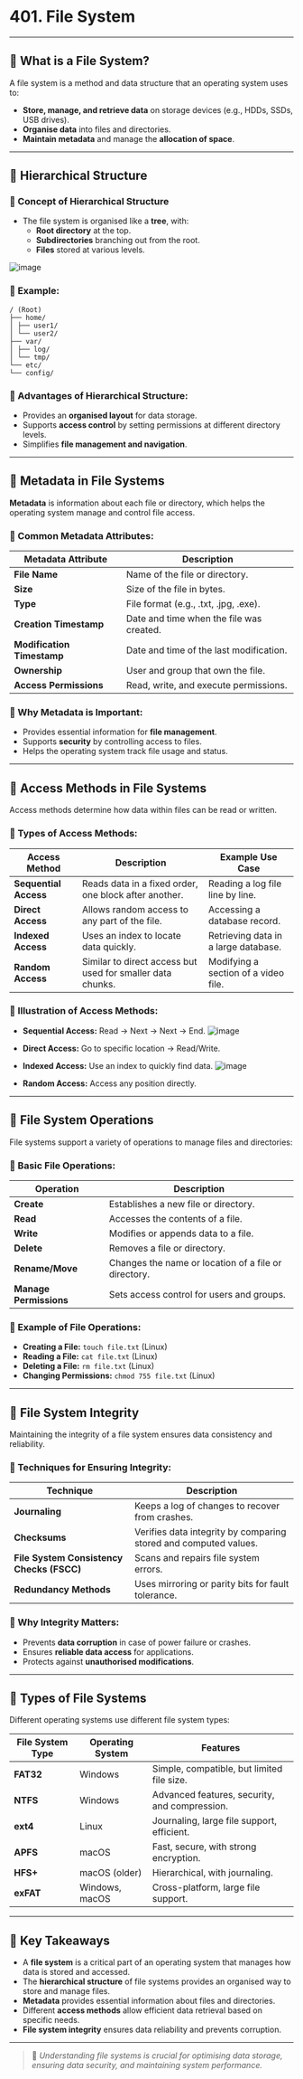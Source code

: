# 401. File System

---

## 📌 What is a File System?
A file system is a method and data structure that an operating system uses to:
- **Store, manage, and retrieve data** on storage devices (e.g., HDDs, SSDs, USB drives).
- **Organise data** into files and directories.
- **Maintain metadata** and manage the **allocation of space**.

---

## 📂 Hierarchical Structure

### 🔹 Concept of Hierarchical Structure
- The file system is organised like a **tree**, with:
  - **Root directory** at the top.
  - **Subdirectories** branching out from the root.
  - **Files** stored at various levels.

![image](https://github.com/user-attachments/assets/24ab07f1-199d-40f5-b88b-a9f7334c9c60)

### 🔹 Example:
```
/ (Root)
├── home/
│ ├── user1/
│ └── user2/
├── var/
│ ├── log/
│ └── tmp/
└── etc/
└── config/
```

### 🔹 Advantages of Hierarchical Structure:
- Provides an **organised layout** for data storage.
- Supports **access control** by setting permissions at different directory levels.
- Simplifies **file management and navigation**.

---

## 📌 Metadata in File Systems

**Metadata** is information about each file or directory, which helps the operating system manage and control file access.

### 🔹 Common Metadata Attributes:
| Metadata Attribute       | Description                                  |
|--------------------------|----------------------------------------------|
| **File Name**             | Name of the file or directory.               |
| **Size**                  | Size of the file in bytes.                   |
| **Type**                  | File format (e.g., .txt, .jpg, .exe).       |
| **Creation Timestamp**    | Date and time when the file was created.     |
| **Modification Timestamp**| Date and time of the last modification.     |
| **Ownership**             | User and group that own the file.           |
| **Access Permissions**    | Read, write, and execute permissions.        |

### 🔹 Why Metadata is Important:
- Provides essential information for **file management**.
- Supports **security** by controlling access to files.
- Helps the operating system track file usage and status.

---

## 📌 Access Methods in File Systems

Access methods determine how data within files can be read or written.

### 🔹 Types of Access Methods:
| Access Method    | Description                                                         | Example Use Case                   |
|-------------------|---------------------------------------------------------------------|--------------------------------------|
| **Sequential Access** | Reads data in a fixed order, one block after another.            | Reading a log file line by line.    |
| **Direct Access**     | Allows random access to any part of the file.                    | Accessing a database record.        |
| **Indexed Access**    | Uses an index to locate data quickly.                           | Retrieving data in a large database.|
| **Random Access**     | Similar to direct access but used for smaller data chunks.       | Modifying a section of a video file.|

### 🔹 Illustration of Access Methods:
- **Sequential Access:** Read → Next → Next → End.
  ![image](https://github.com/user-attachments/assets/d1352892-c81a-40a4-b761-207e187cf55e)

- **Direct Access:** Go to specific location → Read/Write.
- **Indexed Access:** Use an index to quickly find data.
  ![image](https://github.com/user-attachments/assets/b3a1c1c0-b437-4721-a169-a00f0ac33c3e)

- **Random Access:** Access any position directly.

---

## 📌 File System Operations

File systems support a variety of operations to manage files and directories:

### 🔹 Basic File Operations:
| Operation          | Description                                              |
|--------------------|----------------------------------------------------------|
| **Create**          | Establishes a new file or directory.                     |
| **Read**            | Accesses the contents of a file.                         |
| **Write**           | Modifies or appends data to a file.                      |
| **Delete**          | Removes a file or directory.                            |
| **Rename/Move**     | Changes the name or location of a file or directory.     |
| **Manage Permissions** | Sets access control for users and groups.              |

### 🔹 Example of File Operations:
- **Creating a File:** `touch file.txt` (Linux)
- **Reading a File:** `cat file.txt` (Linux)
- **Deleting a File:** `rm file.txt` (Linux)
- **Changing Permissions:** `chmod 755 file.txt` (Linux)

---

## 📌 File System Integrity

Maintaining the integrity of a file system ensures data consistency and reliability.

### 🔹 Techniques for Ensuring Integrity:
| Technique            | Description                                                  |
|----------------------|--------------------------------------------------------------|
| **Journaling**        | Keeps a log of changes to recover from crashes.              |
| **Checksums**         | Verifies data integrity by comparing stored and computed values. |
| **File System Consistency Checks (FSCC)** | Scans and repairs file system errors.    |
| **Redundancy Methods**| Uses mirroring or parity bits for fault tolerance.          |

### 🔹 Why Integrity Matters:
- Prevents **data corruption** in case of power failure or crashes.
- Ensures **reliable data access** for applications.
- Protects against **unauthorised modifications**.

---

## 📌 Types of File Systems

Different operating systems use different file system types:

| File System Type | Operating System | Features                                      |
|-------------------|-------------------|-----------------------------------------------|
| **FAT32**         | Windows           | Simple, compatible, but limited file size.   |
| **NTFS**          | Windows           | Advanced features, security, and compression.|
| **ext4**          | Linux             | Journaling, large file support, efficient.   |
| **APFS**          | macOS             | Fast, secure, with strong encryption.        |
| **HFS+**          | macOS (older)     | Hierarchical, with journaling.               |
| **exFAT**         | Windows, macOS    | Cross-platform, large file support.          |

---

## 📌 Key Takeaways
- A **file system** is a critical part of an operating system that manages how data is stored and accessed.
- The **hierarchical structure** of file systems provides an organised way to store and manage files.
- **Metadata** provides essential information about files and directories.
- Different **access methods** allow efficient data retrieval based on specific needs.
- **File system integrity** ensures data reliability and prevents corruption.

---

> 🚀 *Understanding file systems is crucial for optimising data storage, ensuring data security, and maintaining system performance.*

